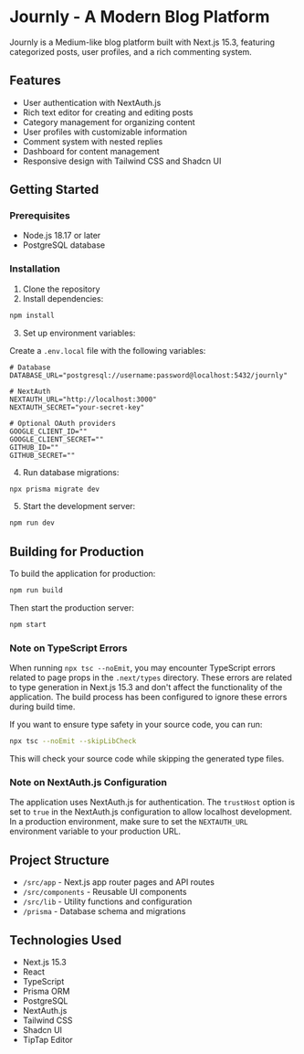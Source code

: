 # Journly - A Modern Blog Platform

Journly is a Medium-like blog platform built with Next.js 15.3, featuring categorized posts, user profiles, and a rich commenting system.

## Features

- User authentication with NextAuth.js
- Rich text editor for creating and editing posts
- Category management for organizing content
- User profiles with customizable information
- Comment system with nested replies
- Dashboard for content management
- Responsive design with Tailwind CSS and Shadcn UI

## Getting Started

### Prerequisites

- Node.js 18.17 or later
- PostgreSQL database

### Installation

1. Clone the repository
2. Install dependencies:

```bash
npm install
```

3. Set up environment variables:

Create a `.env.local` file with the following variables:

```
# Database
DATABASE_URL="postgresql://username:password@localhost:5432/journly"

# NextAuth
NEXTAUTH_URL="http://localhost:3000"
NEXTAUTH_SECRET="your-secret-key"

# Optional OAuth providers
GOOGLE_CLIENT_ID=""
GOOGLE_CLIENT_SECRET=""
GITHUB_ID=""
GITHUB_SECRET=""
```

4. Run database migrations:

```bash
npx prisma migrate dev
```

5. Start the development server:

```bash
npm run dev
```

## Building for Production

To build the application for production:

```bash
npm run build
```

Then start the production server:

```bash
npm start
```

### Note on TypeScript Errors

When running `npx tsc --noEmit`, you may encounter TypeScript errors related to page props in the `.next/types` directory. These errors are related to type generation in Next.js 15.3 and don't affect the functionality of the application. The build process has been configured to ignore these errors during build time.

If you want to ensure type safety in your source code, you can run:

```bash
npx tsc --noEmit --skipLibCheck
```

This will check your source code while skipping the generated type files.

### Note on NextAuth.js Configuration

The application uses NextAuth.js for authentication. The `trustHost` option is set to `true` in the NextAuth.js configuration to allow localhost development. In a production environment, make sure to set the `NEXTAUTH_URL` environment variable to your production URL.

## Project Structure

- `/src/app` - Next.js app router pages and API routes
- `/src/components` - Reusable UI components
- `/src/lib` - Utility functions and configuration
- `/prisma` - Database schema and migrations

## Technologies Used

- Next.js 15.3
- React
- TypeScript
- Prisma ORM
- PostgreSQL
- NextAuth.js
- Tailwind CSS
- Shadcn UI
- TipTap Editor
